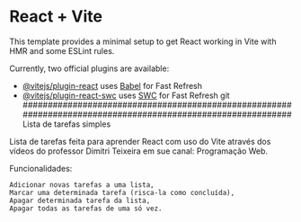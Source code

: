 # React + Vite

This template provides a minimal setup to get React working in Vite with HMR and some ESLint rules.

Currently, two official plugins are available:

- [@vitejs/plugin-react](https://github.com/vitejs/vite-plugin-react/blob/main/packages/plugin-react/README.md) uses [Babel](https://babeljs.io/) for Fast Refresh
- [@vitejs/plugin-react-swc](https://github.com/vitejs/vite-plugin-react-swc) uses [SWC](https://swc.rs/) for Fast Refresh
git
############################################################################################################
Lista de tarefas simples

Lista de tarefas feita para aprender React com uso do Vite através dos vídeos do professor Dimitri Teixeira em sue canal: Programação Web.

Funcionalidades:

    Adicionar novas tarefas a uma lista,
    Marcar uma determinada tarefa (risca-la como concluída),
    Apagar determinada tarefa da lista,
    Apagar todas as tarefas de uma só vez.
